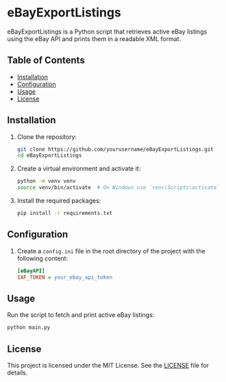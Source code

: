 # eBayExportListings

eBayExportListings is a Python script that retrieves active eBay listings using the eBay API and prints them in a readable XML format.

## Table of Contents

- [Installation](#installation)
- [Configuration](#configuration)
- [Usage](#usage)
- [License](#license)

## Installation

1. Clone the repository:

   ```sh
   git clone https://github.com/yourusername/eBayExportListings.git
   cd eBayExportListings
   ```

2. Create a virtual environment and activate it:

   ```sh
   python -m venv venv
   source venv/bin/activate  # On Windows use `venv\Scripts\activate`
   ```

3. Install the required packages:
   ```sh
   pip install -r requirements.txt
   ```

## Configuration

1. Create a `config.ini` file in the root directory of the project with the following content:
   ```ini
   [eBayAPI]
   IAF_TOKEN = your_ebay_api_token
   ```

## Usage

Run the script to fetch and print active eBay listings:

```sh
python main.py
```

## License

This project is licensed under the MIT License. See the [LICENSE](LICENSE) file for details.
